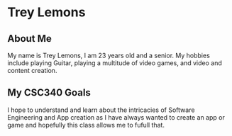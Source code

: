 # Trey Lemons

## About Me
My name is Trey Lemons, I am 23 years old and a senior. My hobbies include playing Guitar, playing a multitude of video games, and video and content creation.

## My CSC340 Goals
I hope to understand and learn about the intricacies of Software Engineering and App creation as I have always wanted to create an app or game and hopefully this class allows me to fufull that.